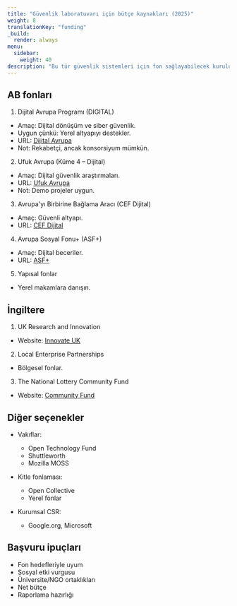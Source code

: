 ```yaml
---
title: "Güvenlik laboratuvarı için bütçe kaynakları (2025)"
weight: 8
translationKey: "funding"
_build:
  render: always
menu:
  sidebar:
    weight: 40
description: "Bu tür güvenlik sistemleri için fon sağlayabilecek kuruluşlar. Siber güvenlik, dijital dayanıklılık ve sosyal fayda odaklı. Güncellenecektir."
---
```


## AB fonları

1. Dijital Avrupa Programı (DIGITAL)

* Amaç: Dijital dönüşüm ve siber güvenlik.
* Uygun çünkü: Yerel altyapıyı destekler.
* URL: [Dijital Avrupa](https://commission.europa.eu/funding-tenders/find-funding/eu-funding-programmes/digital-europe-programme_tr)
* Not: Rekabetçi, ancak konsorsiyum mümkün.

2. Ufuk Avrupa (Küme 4 – Dijital)

* Amaç: Dijital güvenlik araştırmaları.
* URL: [Ufuk Avrupa](https://eufundingoverview.be/funding/cef-connecting-europe-facility)
* Not: Demo projeler uygun.

3. Avrupa'yı Birbirine Bağlama Aracı (CEF Dijital)

* Amaç: Güvenli altyapı.
* URL: [CEF Dijital](https://commission.europa.eu/funding-tenders/find-funding/eu-funding-programmes/connecting-europe-facility_tr)

4. Avrupa Sosyal Fonu+ (ASF+)

* Amaç: Dijital beceriler.
* URL: [ASF+](https://commission.europa.eu/funding-tenders/find-funding/eu-funding-programmes/european-social-fund_tr)

5. Yapısal fonlar

* Yerel makamlara danışın.

## İngiltere

1. UK Research and Innovation

* Website: [Innovate UK](https://www.ukri.org/councils/innovate-uk/)

2. Local Enterprise Partnerships

* Bölgesel fonlar.

3. The National Lottery Community Fund

* Website: [Community Fund](https://www.tnlcommunityfund.org.uk/)

## Diğer seçenekler

* Vakıflar:
  * Open Technology Fund
  * Shuttleworth
  * Mozilla MOSS

* Kitle fonlaması:
  * Open Collective
  * Yerel fonlar

* Kurumsal CSR:
  * Google.org, Microsoft

## Başvuru ipuçları

* Fon hedefleriyle uyum
* Sosyal etki vurgusu
* Üniversite/NGO ortaklıkları
* Net bütçe
* Raporlama hazırlığı
